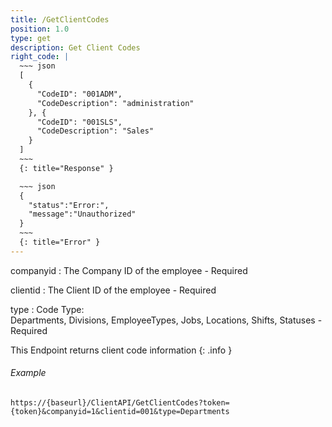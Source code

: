 ```yaml
---
title: /GetClientCodes
position: 1.0
type: get
description: Get Client Codes
right_code: |
  ~~~ json
  [
    {
      "CodeID": "001ADM",
      "CodeDescription": "administration"
    }, {
      "CodeID": "001SLS",
      "CodeDescription": "Sales"
    }
  ]
  ~~~
  {: title="Response" }

  ~~~ json
  {
    "status":"Error:",
    "message":"Unauthorized"
  }
  ~~~
  {: title="Error" }
---
```

companyid
: The Company ID of the employee - Required

clientid
: The Client ID of the employee - Required

type
: Code Type: <br/> Departments, Divisions, EmployeeTypes, Jobs, Locations, Shifts, Statuses - Required

This Endpoint returns client code information
{: .info }

###### Example

```
https://{baseurl}/ClientAPI/GetClientCodes?token={token}&companyid=1&clientid=001&type=Departments
```
